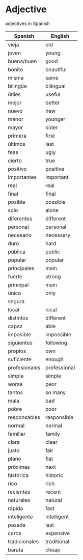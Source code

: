 # Adjective
 
adjectives in Spanish

| Spanish | English | 
| ----- | ------- | 
| vieja | old | 
| joven | young |
| buena/buen | good |
| bonito | beautiful |
| misma | same |
| bilingüe | bilingual |
| útiles | useful |
| mejor | better |
| nuevo | new |
| menor | younger |
| mayor | older |
| primera | first |
| últimos | last |
| feas | ugly |
| cierto | true |
| positivo | positive |
| importantes | important |
| real | real |
| final | final |
| posible | possible |
| solo | alone |
| diferentes | different |
| personal | personal |
| necesario | necessary |
| duro | hard |
| pública | public |
| popular | popular |
| principales | main |
| fuerte | strong |
| principal | main |
| único | only |
| segura | |
| local | local |
| distintos | different |
| capaz | able |
| imposible | impossible |
| siguientes | following |
| propios | own |
| suficiente | enough |
| profesionales | professional |
| simple | simple |
| worse | peor |
| tantos | so many |
| mala | bad |
| pobre | poor |
| responsables | responsible |
| normal | normal |
| familiar | family |
| clara | clear |
| justo | fair |
| plano | flat |
| próximas | next |
| histórica | historic |
| rico | rich |
| recientes | recent |
| naturales | natural |
| rápida | fast | 
| inteligente | intelligent |
| pasada | last |
| caros | expensive |
| tradicionales | traditional |
| barata | cheap |
